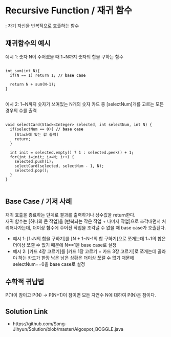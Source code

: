 # Recursive Function / 재귀 함수
: 자기 자신을 반복적으로 호출하는 함수


## 재귀함수의 예시
예시 1: 숫자 N이 주어졌을 때 1~N까지 숫자의 합을 구하는 함수
<pre>
<code>
int sum(int N){
  if(N == 1) return 1; <strong>// base case</strong>
  
  return N + sum(N-1);
}
</code>
</pre>

예시 2: 1~N까지 숫자가 쓰여있는 N개의 숫자 카드 중 [selectNum]개를 고르는 모든 경우의 수를 출력
<pre>
<code>
void selectCard(Stack&ltInteger&gt selected, int selectNum, int N) {
  if(selectNum == 0){ <strong>// base case</strong>
    [Stack에 있는 값 출력]
    return;
  }
  
  int init = selected.empty() ? 1 : selected.peek() + 1;
  for(int i=init; i<=N; i++) {
    selected.push(i);
    selectCard(selected, selectNum - 1, N);
    selected.pop();
  }
}
</code>
</pre>


## Base Case / 기저 사례
재귀 호출을 종료하는 단계로 결과를 출력하거나 상수값을 return한다.<br>
재귀 함수는 [하나의 큰 작업]을 [반복되는 작은 작업 + 나머지 작업]으로 조각내면서 처리해나가는데, 더이상 함수에 주어진 작업을 조각낼 수 없을 때 base case가 호출된다.
<ul>
<li>예시 1: [1~N의 합을 구하기]를 [N + 1~N-1의 합 구하기]으로 쪼개는데 1~1의 합은 더이상 쪼갤 수 없기 때문에 N==1을 base case로 설정</li>
<li>예시 2: [카드 4장 고르기]를 [카드 1장 고르기 + 카드 3장 고르기]로 쪼개는데 골라야 하는 카드가 한장 남은 남은 상황은 더이상 쪼갤 수 없기 때문에 selectNum==0을 base case로 설정</li>
</ul>


## 수학적 귀납법
P(1)이 참이고 P(N) -> P(N+1)이 참이면 모든 자연수 N에 대하여 P(N)은 참이다.


## Solution Link
<ul>
  <li>https://github.com/Song-Jihyun/Solution/blob/master/Algospot_BOGGLE.java</li>
</ul>
